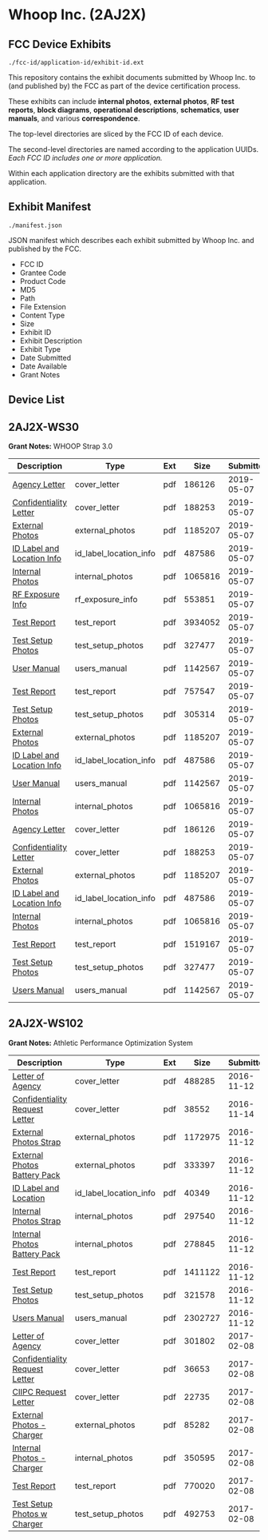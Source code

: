 # Whoop Inc. (2AJ2X)
## FCC Device Exhibits

```
./fcc-id/application-id/exhibit-id.ext
```

This repository contains the exhibit documents submitted by Whoop Inc. to (and published by) the FCC as part of the device certification process.

These exhibits can include **internal photos**, **external photos**, **RF test reports**, **block diagrams**, **operational descriptions**, **schematics**, **user manuals**, and various **correspondence**.

The top-level directories are sliced by the FCC ID of each device.

The second-level directories are named according to the application UUIDs. *Each FCC ID includes one or more application.*

Within each application directory are the exhibits submitted with that application. 

## Exhibit Manifest

```
./manifest.json
```

JSON manifest which describes each exhibit submitted by Whoop Inc. and published by the FCC.

- FCC ID
- Grantee Code
- Product Code
- MD5
- Path
- File Extension
- Content Type
- Size
- Exhibit ID
- Exhibit Description
- Exhibit Type
- Date Submitted
- Date Available
- Grant Notes

## Device List
## 2AJ2X-WS30
**Grant Notes:** WHOOP Strap 3.0

| Description | Type | Ext | Size | Submitted | Available |
| ----------- | ---- | --- | ---- | --------- | --------- |
| [Agency Letter](2AJ2X-WS30/74949cc62240bde8974e6aec5f2edebc/4265031.pdf) | cover_letter | pdf | 186126 | 2019-05-07 | 2019-05-09 |
| [Confidentiality Letter](2AJ2X-WS30/74949cc62240bde8974e6aec5f2edebc/4265032.pdf) | cover_letter | pdf | 188253 | 2019-05-07 | 2019-05-09 |
| [External Photos](2AJ2X-WS30/74949cc62240bde8974e6aec5f2edebc/4265036.pdf) | external_photos | pdf | 1185207 | 2019-05-07 | 2019-11-04 |
| [ID Label and Location Info](2AJ2X-WS30/74949cc62240bde8974e6aec5f2edebc/4265040.pdf) | id_label_location_info | pdf | 487586 | 2019-05-07 | 2019-05-09 |
| [Internal Photos](2AJ2X-WS30/74949cc62240bde8974e6aec5f2edebc/4265037.pdf) | internal_photos | pdf | 1065816 | 2019-05-07 | 2019-11-04 |
| [RF Exposure Info](2AJ2X-WS30/74949cc62240bde8974e6aec5f2edebc/4265053.pdf) | rf_exposure_info | pdf | 553851 | 2019-05-07 | 2019-05-09 |
| [Test Report](2AJ2X-WS30/74949cc62240bde8974e6aec5f2edebc/4265052.pdf) | test_report | pdf | 3934052 | 2019-05-07 | 2019-05-09 |
| [Test Setup Photos](2AJ2X-WS30/74949cc62240bde8974e6aec5f2edebc/4265038.pdf) | test_setup_photos | pdf | 327477 | 2019-05-07 | 2019-11-04 |
| [User Manual](2AJ2X-WS30/74949cc62240bde8974e6aec5f2edebc/4265039.pdf) | users_manual | pdf | 1142567 | 2019-05-07 | 2019-11-04 |
| [Test Report](2AJ2X-WS30/7f1ecd1fe474d5d29179a25a343ed516/4265190.pdf) | test_report | pdf | 757547 | 2019-05-07 | 2019-05-08 |
| [Test Setup Photos](2AJ2X-WS30/7f1ecd1fe474d5d29179a25a343ed516/4265062.pdf) | test_setup_photos | pdf | 305314 | 2019-05-07 | 2019-11-04 |
| [External Photos](2AJ2X-WS30/7f1ecd1fe474d5d29179a25a343ed516/4265036.pdf) | external_photos | pdf | 1185207 | 2019-05-07 | 2019-11-04 |
| [ID Label and Location Info](2AJ2X-WS30/7f1ecd1fe474d5d29179a25a343ed516/4265040.pdf) | id_label_location_info | pdf | 487586 | 2019-05-07 | 2019-05-08 |
| [User Manual](2AJ2X-WS30/7f1ecd1fe474d5d29179a25a343ed516/4265039.pdf) | users_manual | pdf | 1142567 | 2019-05-07 | 2019-11-04 |
| [Internal Photos](2AJ2X-WS30/7f1ecd1fe474d5d29179a25a343ed516/4265037.pdf) | internal_photos | pdf | 1065816 | 2019-05-07 | 2019-11-04 |
| [Agency Letter](2AJ2X-WS30/a5e2235995aaf89f2181faf816d5efdc/4265031.pdf) | cover_letter | pdf | 186126 | 2019-05-07 | 2019-05-08 |
| [Confidentiality Letter](2AJ2X-WS30/a5e2235995aaf89f2181faf816d5efdc/4265032.pdf) | cover_letter | pdf | 188253 | 2019-05-07 | 2019-05-08 |
| [External Photos](2AJ2X-WS30/a5e2235995aaf89f2181faf816d5efdc/4265036.pdf) | external_photos | pdf | 1185207 | 2019-05-07 | 2019-11-04 |
| [ID Label and Location Info](2AJ2X-WS30/a5e2235995aaf89f2181faf816d5efdc/4265040.pdf) | id_label_location_info | pdf | 487586 | 2019-05-07 | 2019-05-08 |
| [Internal Photos](2AJ2X-WS30/a5e2235995aaf89f2181faf816d5efdc/4265037.pdf) | internal_photos | pdf | 1065816 | 2019-05-07 | 2019-11-04 |
| [Test Report](2AJ2X-WS30/a5e2235995aaf89f2181faf816d5efdc/4265041.pdf) | test_report | pdf | 1519167 | 2019-05-07 | 2019-05-08 |
| [Test Setup Photos](2AJ2X-WS30/a5e2235995aaf89f2181faf816d5efdc/4265038.pdf) | test_setup_photos | pdf | 327477 | 2019-05-07 | 2019-11-04 |
| [Users Manual](2AJ2X-WS30/a5e2235995aaf89f2181faf816d5efdc/4265039.pdf) | users_manual | pdf | 1142567 | 2019-05-07 | 2019-11-04 |
## 2AJ2X-WS102
**Grant Notes:** Athletic Performance Optimization System

| Description | Type | Ext | Size | Submitted | Available |
| ----------- | ---- | --- | ---- | --------- | --------- |
| [Letter of Agency](2AJ2X-WS102/79cda12bd026162ac00441f71b2cedaf/3194265.pdf) | cover_letter | pdf | 488285 | 2016-11-12 | 2016-11-14 |
| [Confidentiality Request Letter](2AJ2X-WS102/79cda12bd026162ac00441f71b2cedaf/3195517.pdf) | cover_letter | pdf | 38552 | 2016-11-14 | 2016-11-14 |
| [External Photos Strap](2AJ2X-WS102/79cda12bd026162ac00441f71b2cedaf/3194267.pdf) | external_photos | pdf | 1172975 | 2016-11-12 | 2017-02-14 |
| [External Photos Battery Pack](2AJ2X-WS102/79cda12bd026162ac00441f71b2cedaf/3194268.pdf) | external_photos | pdf | 333397 | 2016-11-12 | 2017-02-14 |
| [ID Label and Location](2AJ2X-WS102/79cda12bd026162ac00441f71b2cedaf/3194269.pdf) | id_label_location_info | pdf | 40349 | 2016-11-12 | 2016-11-14 |
| [Internal Photos Strap](2AJ2X-WS102/79cda12bd026162ac00441f71b2cedaf/3194270.pdf) | internal_photos | pdf | 297540 | 2016-11-12 | 2017-02-14 |
| [Internal Photos Battery Pack](2AJ2X-WS102/79cda12bd026162ac00441f71b2cedaf/3194271.pdf) | internal_photos | pdf | 278845 | 2016-11-12 | 2017-02-14 |
| [Test Report](2AJ2X-WS102/79cda12bd026162ac00441f71b2cedaf/3194275.pdf) | test_report | pdf | 1411122 | 2016-11-12 | 2016-11-14 |
| [Test Setup Photos](2AJ2X-WS102/79cda12bd026162ac00441f71b2cedaf/3194276.pdf) | test_setup_photos | pdf | 321578 | 2016-11-12 | 2016-11-14 |
| [Users Manual](2AJ2X-WS102/79cda12bd026162ac00441f71b2cedaf/3194277.pdf) | users_manual | pdf | 2302727 | 2016-11-12 | 2017-02-14 |
| [Letter of Agency](2AJ2X-WS102/fac0097119f71037919601955cfef5d9/3278286.pdf) | cover_letter | pdf | 301802 | 2017-02-08 | 2017-02-08 |
| [Confidentiality Request Letter](2AJ2X-WS102/fac0097119f71037919601955cfef5d9/3278289.pdf) | cover_letter | pdf | 36653 | 2017-02-08 | 2017-02-08 |
| [CIIPC Request Letter](2AJ2X-WS102/fac0097119f71037919601955cfef5d9/3278290.pdf) | cover_letter | pdf | 22735 | 2017-02-08 | 2017-02-08 |
| [External Photos - Charger](2AJ2X-WS102/fac0097119f71037919601955cfef5d9/3278288.pdf) | external_photos | pdf | 85282 | 2017-02-08 | 2017-02-08 |
| [Internal Photos - Charger](2AJ2X-WS102/fac0097119f71037919601955cfef5d9/3278291.pdf) | internal_photos | pdf | 350595 | 2017-02-08 | 2017-02-08 |
| [Test Report](2AJ2X-WS102/fac0097119f71037919601955cfef5d9/3278287.pdf) | test_report | pdf | 770020 | 2017-02-08 | 2017-02-08 |
| [Test Setup Photos w Charger](2AJ2X-WS102/fac0097119f71037919601955cfef5d9/3278292.pdf) | test_setup_photos | pdf | 492753 | 2017-02-08 | 2017-02-08 |
